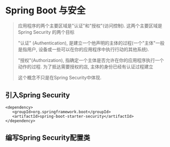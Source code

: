 # Spring Boot 与安全

> 应用程序的两个主要区域是"认证"和"授权"(访问控制). 这两个主要区域是Spring Security 的两个目标
>
> "认证" (Authentication), 是建立一个他声明的主体的过程(一个"主体"一般是指用户, 设备或一些可以在你的应用程序中执行行动的其他系统).
>
> "授权"(Authorization), 指确定一个主体是否允许在你的应用程序执行一个动作的过程. 为了抵达需要授权的店, 主体的身份已经有认证过程建立
>
> 这个概念不只是在Spring Security中体现.

## 引入Spring Security

```
<dependency>
   <groupId>org.springframework.boot</groupId>
   <artifactId>spring-boot-starter-security</artifactId>
</dependency>
```

## 编写Spring Security配置类

